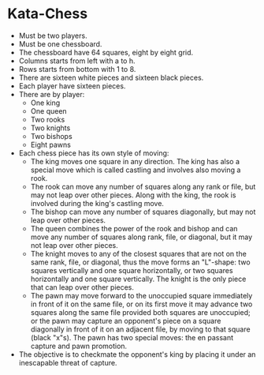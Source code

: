 # Kata-Chess

- Must be two players.
- Must be one chessboard.
- The chessboard have 64 squares, eight by eight grid.
- Columns starts from left with a to h.
- Rows starts from bottom with 1 to 8.
- There are sixteen white pieces and sixteen black pieces.
- Each player have sixteen pieces.
- There are by player:
    - One king
    - One queen
    - Two rooks
    - Two knights
    - Two bishops
    - Eight pawns
- Each chess piece has its own style of moving:
    - The king moves one square in any direction. The king has also a special move which is called castling and involves also moving a rook.
    - The rook can move any number of squares along any rank or file, but may not leap over other pieces. Along with the king, the rook is involved during the king's castling move.
    - The bishop can move any number of squares diagonally, but may not leap over other pieces.
    - The queen combines the power of the rook and bishop and can move any number of squares along rank, file, or diagonal, but it may not leap over other pieces.
    - The knight moves to any of the closest squares that are not on the same rank, file, or diagonal, thus the move forms an "L"-shape: two squares vertically and one square horizontally, or two squares horizontally and one square vertically. The knight is the only piece that can leap over other pieces.
    - The pawn may move forward to the unoccupied square immediately in front of it on the same file, or on its first move it may advance two squares along the same file provided both squares are unoccupied; or the pawn may capture an opponent's piece on a square diagonally in front of it on an adjacent file, by moving to that square (black "x"s). The pawn has two special moves: the en passant capture and pawn promotion.
- The objective is to checkmate the opponent's king by placing it under an inescapable threat of capture.